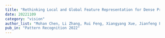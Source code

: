 ```yaml
---
title: "Rethinking Local and Global Feature Representation for Dense Prediction"
date: 20221109
category: "vision"
author_list: "Mohan Chen, Li Zhang, Rui Feng, Xiangyang Xue, Jianfeng Feng"
pub_in: "Pattern Recognition 2022"
---
```

